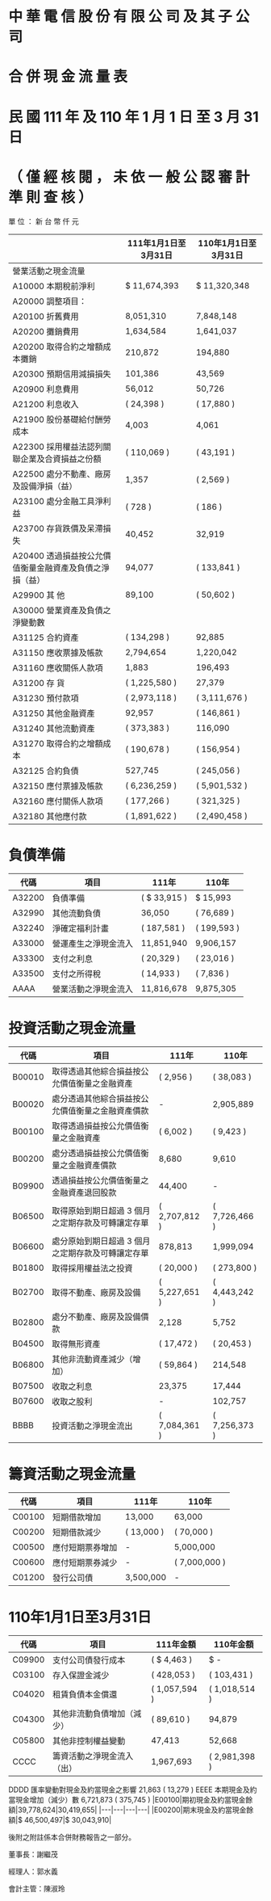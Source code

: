 # 中 華 電 信 股 份 有 限 公 司 及 其 子 公 司

# 合 併 現 金 流 量 表

# 民 國 111 年 及 110 年 1 月 1 日 至 3 月 31 日

# （ 僅 經 核 閱 ， 未 依 一 般 公 認 審 計 準 則 查 核 ）

單 位 ： 新 台 幣 仟 元

| |111年1月1日至3月31日|110年1月1日至3月31日|
|---|---|---|
|營業活動之現金流量| | |
|A10000 本期稅前淨利|$ 11,674,393|$ 11,320,348|
|A20000 調整項目：| | |
|A20100 折舊費用|8,051,310|7,848,148|
|A20200 攤銷費用|1,634,584|1,641,037|
|A20200 取得合約之增額成本攤銷|210,872|194,880|
|A20300 預期信用減損損失|101,386|43,569|
|A20900 利息費用|56,012|50,726|
|A21200 利息收入|( 24,398 )|( 17,880 )|
|A21900 股份基礎給付酬勞成本|4,003|4,061|
|A22300 採用權益法認列關聯企業及合資損益之份額|( 110,069 )|( 43,191 )|
|A22500 處分不動產、廠房及設備淨損（益）|1,357|( 2,569 )|
|A23100 處分金融工具淨利益|( 728 )|( 186 )|
|A23700 存貨跌價及呆滯損失|40,452|32,919|
|A20400 透過損益按公允價值衡量金融資產及負債之淨損（益）|94,077|( 133,841 )|
|A29900 其 他|89,100|( 50,602 )|
|A30000 營業資產及負債之淨變動數| | |
|A31125 合約資產|( 134,298 )|92,885|
|A31150 應收票據及帳款|2,794,654|1,220,042|
|A31160 應收關係人款項|1,883|196,493|
|A31200 存 貨|( 1,225,580 )|27,379|
|A31230 預付款項|( 2,973,118 )|( 3,111,676 )|
|A31250 其他金融資產|92,957|( 146,861 )|
|A31240 其他流動資產|( 373,383 )|116,090|
|A31270 取得合約之增額成本|( 190,678 )|( 156,954 )|
|A32125 合約負債|527,745|( 245,056 )|
|A32150 應付票據及帳款|( 6,236,259 )|( 5,901,532 )|
|A32160 應付關係人款項|( 177,266 )|( 321,325 )|
|A32180 其他應付款|( 1,891,622 )|( 2,490,458 )|# 111年1月1日至3月31日

# 負債準備

|代碼|項目|111年|110年|
|---|---|---|---|
|A32200|負債準備|( $ 33,915 )|$ 15,993|
|A32990|其他流動負債|36,050|( 76,689 )|
|A32240|淨確定福利計畫|( 187,581 )|( 199,593 )|
|A33000|營運產生之淨現金流入|11,851,940|9,906,157|
|A33300|支付之利息|( 20,329 )|( 23,016 )|
|A33500|支付之所得稅|( 14,933 )|( 7,836 )|
|AAAA|營業活動之淨現金流入|11,816,678|9,875,305|

# 投資活動之現金流量

|代碼|項目|111年|110年|
|---|---|---|---|
|B00010|取得透過其他綜合損益按公允價值衡量之金融資產|( 2,956 )|( 38,083 )|
|B00020|處分透過其他綜合損益按公允價值衡量之金融資產價款|-|2,905,889|
|B00100|取得透過損益按公允價值衡量之金融資產|( 6,002 )|( 9,423 )|
|B00200|處分透過損益按公允價值衡量之金融資產價款|8,680|9,610|
|B09900|透過損益按公允價值衡量之金融資產退回股款|44,400|-|
|B06500|取得原始到期日超過 3 個月之定期存款及可轉讓定存單|( 2,707,812 )|( 7,726,466 )|
|B06600|處分原始到期日超過 3 個月之定期存款及可轉讓定存單|878,813|1,999,094|
|B01800|取得採用權益法之投資|( 20,000 )|( 273,800 )|
|B02700|取得不動產、廠房及設備|( 5,227,651 )|( 4,443,242 )|
|B02800|處分不動產、廠房及設備價款|2,128|5,752|
|B04500|取得無形資產|( 17,472 )|( 20,453 )|
|B06800|其他非流動資產減少（增加）|( 59,864 )|214,548|
|B07500|收取之利息|23,375|17,444|
|B07600|收取之股利|-|102,757|
|BBBB|投資活動之淨現金流出|( 7,084,361 )|( 7,256,373 )|

# 籌資活動之現金流量

|代碼|項目|111年|110年|
|---|---|---|---|
|C00100|短期借款增加|13,000|63,000|
|C00200|短期借款減少|( 13,000 )|( 70,000 )|
|C00500|應付短期票券增加|-|5,000,000|
|C00600|應付短期票券減少|-|( 7,000,000 )|
|C01200|發行公司債|3,500,000|-|# 111年1月1日至3月31日

# 110年1月1日至3月31日

|代碼|項目|111年金額|110年金額|
|---|---|---|---|
|C09900|支付公司債發行成本|( $ 4,463 )|$ -|
|C03100|存入保證金減少|( 428,053 )|( 103,431 )|
|C04020|租賃負債本金償還|( 1,057,594 )|( 1,018,514 )|
|C04300|其他非流動負債增加（減少）|( 89,610 )|94,879|
|C05800|其他非控制權益變動|47,413|52,668|
|CCCC|籌資活動之淨現金流入（出）|1,967,693|( 2,981,398 )|

DDDD
匯率變動對現金及約當現金之影響
21,863
( 13,279 )
EEEE
本期現金及約當現金增加（減少）數
6,721,873
( 375,745 )
|E00100|期初現金及約當現金餘額|39,778,624|30,419,655|
|---|---|---|---|
|E00200|期末現金及約當現金餘額|$ 46,500,497|$ 30,043,910|

後附之附註係本合併財務報告之一部分。

董事長：謝繼茂

經理人：郭水義

會計主管：陳淑玲
